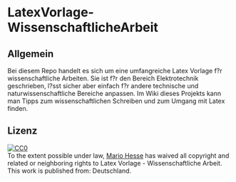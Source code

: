 # LatexVorlage-WissenschaftlicheArbeit

## Allgemein

Bei diesem Repo handelt es sich um eine umfangreiche Latex Vorlage f?r wissenschaftliche Arbeiten. Sie ist f?r den Bereich Elektrotechnik geschrieben, l?sst sicher aber einfach f?r andere technische und naturwissenschaftliche Bereiche anpassen. Im Wiki dieses Projekts kann man Tipps zum wissenschaftlichen Schreiben und zum Umgang mit Latex finden.

## Lizenz

<p xmlns:dct="http://purl.org/dc/terms/" xmlns:vcard="http://www.w3.org/2001/vcard-rdf/3.0#">
  <a rel="license"
     href="http://creativecommons.org/publicdomain/zero/1.0/">
    <img src="http://i.creativecommons.org/p/zero/1.0/88x31.png" style="border-style: none;" alt="CC0" />
  </a>
  <br />
  To the extent possible under law,
  <a rel="dct:publisher"
     href="https://github.com/HansAchterbahn/LatexVorlage-WissenschaftlicheArbeit">
    <span property="dct:title">Mario Hesse</span></a>
  has waived all copyright and related or neighboring rights to
  <span property="dct:title">Latex Vorlage - Wissenschaftliche Arbeit</span>.
This work is published from:
<span property="vcard:Country" datatype="dct:ISO3166"
      content="DE" about="https://github.com/HansAchterbahn/LatexVorlage-WissenschaftlicheArbeit">
  Deutschland</span>.
</p>

